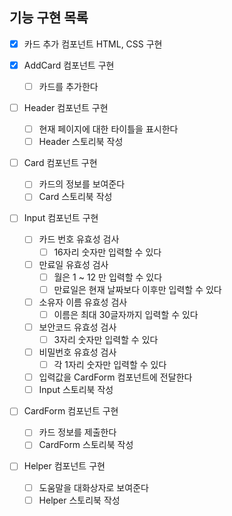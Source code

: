 ## 기능 구현 목록

- [x] 카드 추가 컴포넌트 HTML, CSS 구현

- [x] AddCard 컴포넌트 구현

  - [ ] 카드를 추가한다

- [ ] Header 컴포넌트 구현

  - [ ] 현재 페이지에 대한 타이틀을 표시한다
  - [ ] Header 스토리북 작성

- [ ] Card 컴포넌트 구현

  - [ ] 카드의 정보를 보여준다
  - [ ] Card 스토리북 작성

- [ ] Input 컴포넌트 구현

  - [ ] 카드 번호 유효성 검사
    - [ ] 16자리 숫자만 입력할 수 있다
  - [ ] 만료일 유효성 검사
    - [ ] 월은 1 ~ 12 만 입력할 수 있다
    - [ ] 만료일은 현재 날짜보다 이후만 입력할 수 있다
  - [ ] 소유자 이름 유효성 검사
    - [ ] 이름은 최대 30글자까지 입력할 수 있다
  - [ ] 보안코드 유효성 검사
    - [ ] 3자리 숫자만 입력할 수 있다
  - [ ] 비밀번호 유효성 검사
    - [ ] 각 1자리 숫자만 입력할 수 있다
  - [ ] 입력값을 CardForm 컴포넌트에 전달한다
  - [ ] Input 스토리북 작성

- [ ] CardForm 컴포넌트 구현

  - [ ] 카드 정보를 제출한다
  - [ ] CardForm 스토리북 작성

- [ ] Helper 컴포넌트 구현

  - [ ] 도움말을 대화상자로 보여준다
  - [ ] Helper 스토리북 작성
